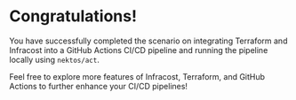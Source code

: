 # Congratulations!

You have successfully completed the scenario on integrating Terraform and Infracost into a GitHub Actions CI/CD pipeline and running the pipeline locally using `nektos/act`.

Feel free to explore more features of Infracost, Terraform, and GitHub Actions to further enhance your CI/CD pipelines!
